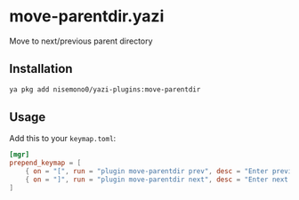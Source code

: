 # move-parentdir.yazi
Move to next/previous parent directory

## Installation
```sh
ya pkg add nisemono0/yazi-plugins:move-parentdir
```

## Usage
Add this to your `keymap.toml`:
```toml
[mgr]
prepend_keymap = [
    { on = "[", run = "plugin move-parentdir prev", desc = "Enter previous parent directory" },
    { on = "]", run = "plugin move-parentdir next", desc = "Enter next parent directory" },
]
```
